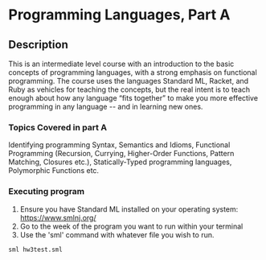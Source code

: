 # Programming Languages, Part A

## Description
This is an intermediate level course with an introduction to the basic concepts of programming languages, with a strong emphasis on functional programming. 
The course uses the languages Standard ML, Racket, and Ruby as vehicles for teaching the concepts, but the real intent is to teach enough about how any language “fits together” 
to make you more effective programming in any language -- and in learning new ones.

### Topics Covered in part A

Identifying programming Syntax, Semantics and Idioms, Functional Programming (Recursion, Currying, Higher-Order Functions, Pattern Matching, Closures etc.),
Statically-Typed programming languages, Polymorphic Functions etc.

### Executing program

1. Ensure you have Standard ML installed on your operating system: https://www.smlnj.org/
2. Go to the week of the program you want to run within your terminal
3. Use the 'sml' command with whatever file you wish to run.
```
sml hw3test.sml
```
